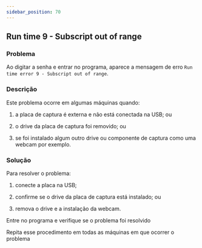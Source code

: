 ```yaml
---
sidebar_position: 70
---
```


## Run time 9 - Subscript out of range

### Problema

Ao digitar a senha e entrar no programa, aparece a mensagem de erro
`Run time error 9 - Subscript out of range`.

### Descrição

Este problema ocorre em algumas máquinas quando:

1. a placa de captura é externa e não está conectada na USB; ou

2. o drive da placa de captura foi removido; ou

3. se foi instalado algum outro drive ou componente de captura como
uma webcam por exemplo.

### Solução

Para resolver o problema:

1. conecte a placa na USB;

2. confirme se o drive da placa de captura está instalado; ou

3. remova o drive e a instalação da webcam.

Entre no programa e verifique se o problema foi resolvido

Repita esse procedimento em todas as máquinas em que ocorrer o
problema
